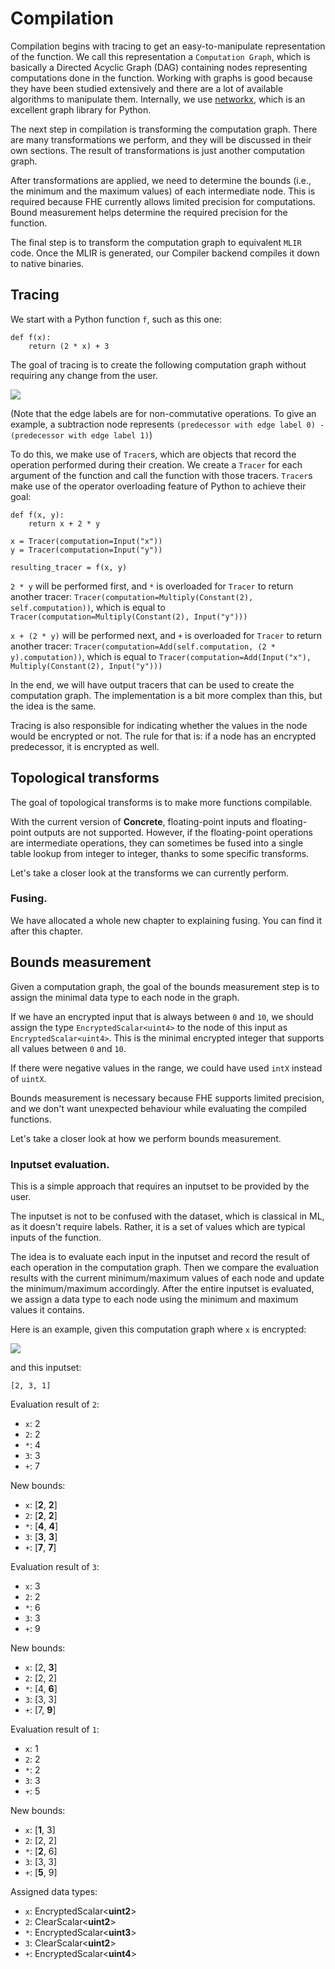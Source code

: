 # Compilation

Compilation begins with tracing to get an easy-to-manipulate representation of the function. We call this representation a `Computation Graph`, which is basically a Directed Acyclic Graph (DAG) containing nodes representing computations done in the function. Working with graphs is good because they have been studied extensively and there are a lot of available algorithms to manipulate them. Internally, we use [networkx](https://networkx.org), which is an excellent graph library for Python.

The next step in compilation is transforming the computation graph. There are many transformations we perform, and they will be discussed in their own sections. The result of transformations is just another computation graph.

After transformations are applied, we need to determine the bounds (i.e., the minimum and the maximum values) of each intermediate node. This is required because FHE currently allows limited precision for computations. Bound measurement helps determine the required precision for the function.

The final step is to transform the computation graph to equivalent `MLIR` code. Once the MLIR is generated, our Compiler backend compiles it down to native binaries.

## Tracing

We start with a Python function `f`, such as this one:

```
def f(x):
    return (2 * x) + 3
```

The goal of tracing is to create the following computation graph without requiring any change from the user.

![](../\_static/compilation-pipeline/two\_x\_plus\_three.png)

(Note that the edge labels are for non-commutative operations. To give an example, a subtraction node represents `(predecessor with edge label 0) - (predecessor with edge label 1)`)

To do this, we make use of `Tracer`s, which are objects that record the operation performed during their creation. We create a `Tracer` for each argument of the function and call the function with those tracers. `Tracer`s make use of the operator overloading feature of Python to achieve their goal:

```
def f(x, y):
    return x + 2 * y

x = Tracer(computation=Input("x"))
y = Tracer(computation=Input("y"))

resulting_tracer = f(x, y)
```

`2 * y` will be performed first, and `*` is overloaded for `Tracer` to return another tracer: `Tracer(computation=Multiply(Constant(2), self.computation))`, which is equal to `Tracer(computation=Multiply(Constant(2), Input("y")))`

`x + (2 * y)` will be performed next, and `+` is overloaded for `Tracer` to return another tracer: `Tracer(computation=Add(self.computation, (2 * y).computation))`, which is equal to `Tracer(computation=Add(Input("x"), Multiply(Constant(2), Input("y")))`

In the end, we will have output tracers that can be used to create the computation graph. The implementation is a bit more complex than this, but the idea is the same.

Tracing is also responsible for indicating whether the values in the node would be encrypted or not. The rule for that is: if a node has an encrypted predecessor, it is encrypted as well.

## Topological transforms

The goal of topological transforms is to make more functions compilable.

With the current version of **Concrete**, floating-point inputs and floating-point outputs are not supported. However, if the floating-point operations are intermediate operations, they can sometimes be fused into a single table lookup from integer to integer, thanks to some specific transforms.

Let's take a closer look at the transforms we can currently perform.

### Fusing.

We have allocated a whole new chapter to explaining fusing. You can find it after this chapter.

## Bounds measurement

Given a computation graph, the goal of the bounds measurement step is to assign the minimal data type to each node in the graph.

If we have an encrypted input that is always between `0` and `10`, we should assign the type `EncryptedScalar<uint4>` to the node of this input as `EncryptedScalar<uint4>`. This is the minimal encrypted integer that supports all values between `0` and `10`.

If there were negative values in the range, we could have used `intX` instead of `uintX`.

Bounds measurement is necessary because FHE supports limited precision, and we don't want unexpected behaviour while evaluating the compiled functions.

Let's take a closer look at how we perform bounds measurement.

### Inputset evaluation.

This is a simple approach that requires an inputset to be provided by the user.

The inputset is not to be confused with the dataset, which is classical in ML, as it doesn't require labels. Rather, it is a set of values which are typical inputs of the function.

The idea is to evaluate each input in the inputset and record the result of each operation in the computation graph. Then we compare the evaluation results with the current minimum/maximum values of each node and update the minimum/maximum accordingly. After the entire inputset is evaluated, we assign a data type to each node using the minimum and maximum values it contains.

Here is an example, given this computation graph where `x` is encrypted:

![](../\_static/compilation-pipeline/two\_x\_plus\_three.png)

and this inputset:

```
[2, 3, 1]
```

Evaluation result of `2`:

* `x`: 2
* `2`: 2
* `*`: 4
* `3`: 3
* `+`: 7

New bounds:

* `x`: \[**2**, **2**]
* `2`: \[**2**, **2**]
* `*`: \[**4**, **4**]
* `3`: \[**3**, **3**]
* `+`: \[**7**, **7**]

Evaluation result of `3`:

* `x`: 3
* `2`: 2
* `*`: 6
* `3`: 3
* `+`: 9

New bounds:

* `x`: \[2, **3**]
* `2`: \[2, 2]
* `*`: \[4, **6**]
* `3`: \[3, 3]
* `+`: \[7, **9**]

Evaluation result of `1`:

* `x`: 1
* `2`: 2
* `*`: 2
* `3`: 3
* `+`: 5

New bounds:

* `x`: \[**1**, 3]
* `2`: \[2, 2]
* `*`: \[**2**, 6]
* `3`: \[3, 3]
* `+`: \[**5**, 9]

Assigned data types:

* `x`: EncryptedScalar<**uint2**>
* `2`: ClearScalar<**uint2**>
* `*`: EncryptedScalar<**uint3**>
* `3`: ClearScalar<**uint2**>
* `+`: EncryptedScalar<**uint4**>
